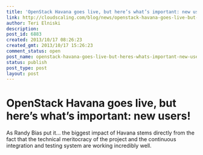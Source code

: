 ```yaml
---
title: 'OpenStack Havana goes live, but here’s what’s important: new users!'
link: http://cloudscaling.com/blog/news/openstack-havana-goes-live-but-heres-whats-important-new-users/
author: Teri Elniski
description: 
post_id: 6883
created: 2013/10/17 08:26:23
created_gmt: 2013/10/17 15:26:23
comment_status: open
post_name: openstack-havana-goes-live-but-heres-whats-important-new-users
status: publish
post_type: post
layout: post
---
```


# OpenStack Havana goes live, but here’s what’s important: new users!

As Randy Bias put it... the biggest impact of Havana stems directly from the fact that the technical meritocracy of the project and the continuous integration and testing system are working incredibly well.